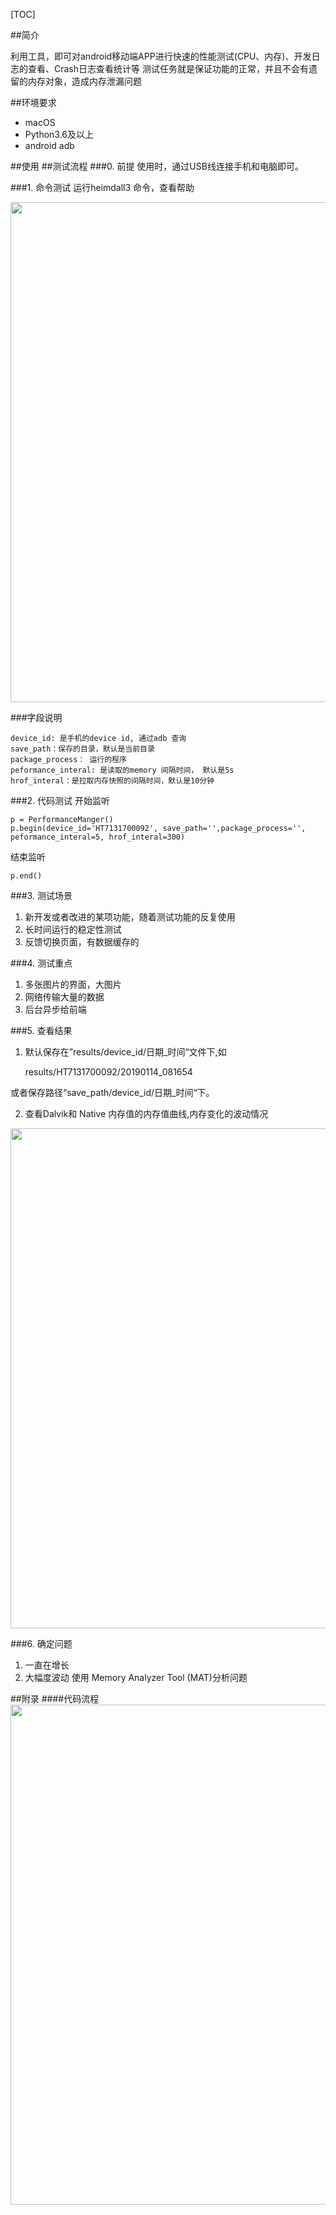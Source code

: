 
[TOC]

##简介

利用工具，即可对android移动端APP进行快速的性能测试(CPU、内存)、开发日志的查看、Crash日志查看统计等
测试任务就是保证功能的正常，并且不会有遗留的内存对象，造成内存泄漏问题


##环境要求
+ macOS
+ Python3.6及以上
+ android adb 


##使用
##测试流程
###0. 前提
	使用时，通过USB线连接手机和电脑即可。
    

###1. 命令测试
运行heimdall3 命令，查看帮助

<img src="./image/heimdall3.png" style="width:800px">

###字段说明

	device_id: 是手机的device id, 通过adb 查询
	save_path：保存的目录，默认是当前目录
	package_process： 运行的程序
	peformance_interal: 是读取的memory 间隔时间， 默认是5s
	hrof_interal：是拉取内存快照的间隔时间，默认是10分钟


###2. 代码测试
开始监听

	p = PerformanceManger()
 	p.begin(device_id='HT7131700092', save_path='',package_process='', peformance_interal=5, hrof_interal=300)
	
结束监听

	p.end()

	
###3. 测试场景
1. 新开发或者改进的某项功能，随着测试功能的反复使用
2. 长时间运行的稳定性测试
3. 反馈切换页面，有数据缓存的
	
###4. 测试重点
1. 多张图片的界面，大图片
2. 网络传输大量的数据
3. 后台异步给前端
	

###5. 查看结果
1. 默认保存在”results/device_id/日期_时间“文件下,如
	
	results/HT7131700092/20190114_081654
	
或者保存路径“save_path/device_id/日期_时间“下。
	
	
2. 查看Dalvik和 Native 内存值的内存值曲线,内存变化的波动情况

<img src="./image/1547080924680-image.png" style="width:800px">


###6. 确定问题
1. 一直在增长
2. 大幅度波动
使用 Memory Analyzer Tool (MAT)分析问题

##附录
####代码流程
<img src="./image/1547080945217-image.png" style="width:800px">















